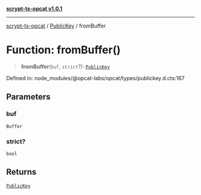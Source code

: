 [**scrypt-ts-opcat v1.0.1**](../../../README.md)

***

[scrypt-ts-opcat](../../../README.md) / [PublicKey](../README.md) / fromBuffer

# Function: fromBuffer()

> **fromBuffer**(`buf`, `strict`?): [`PublicKey`](../../../classes/PublicKey.md)

Defined in: node\_modules/@opcat-labs/opcat/types/publickey.d.cts:167

## Parameters

### buf

`Buffer`

### strict?

`bool`

## Returns

[`PublicKey`](../../../classes/PublicKey.md)
